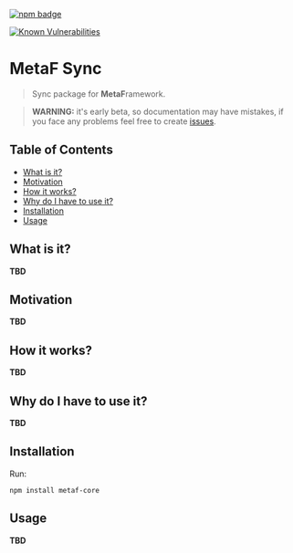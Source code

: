 [npm-badge-png]: https://nodei.co/npm/metaf-sync.png?downloads=true&downloadRank=true&stars=true
[package-url]: https://npmjs.com/package/metaf-sync

[![npm badge][npm-badge-png]][package-url]

[![Known Vulnerabilities](https://snyk.io/test/npm/metaf-sync/badge.svg)](https://snyk.io/test/npm/metaf-sync)


# MetaF Sync <!-- omit in toc -->
> Sync package for **MetaF**ramework.

> **WARNING:** it's early beta, so documentation may have mistakes, if you face any problems feel free to create [issues](https://github.com/Igmat/metaf/issues).

## Table of Contents <!-- omit in toc -->
<!-- START doctoc generated TOC please keep comment here to allow auto update -->
<!-- DON'T EDIT THIS SECTION, INSTEAD RE-RUN doctoc TO UPDATE -->


- [What is it?](#what-is-it)
- [Motivation](#motivation)
- [How it works?](#how-it-works)
- [Why do I have to use it?](#why-do-i-have-to-use-it)
- [Installation](#installation)
- [Usage](#usage)

<!-- END doctoc generated TOC please keep comment here to allow auto update -->

## What is it?
**TBD**

## Motivation
**TBD**

## How it works?
**TBD**

## Why do I have to use it?
**TBD**

## Installation
Run:
```
npm install metaf-core
```

## Usage
**TBD**
